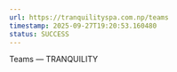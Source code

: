 ```yaml
---
url: https://tranquilityspa.com.np/teams
timestamp: 2025-09-27T19:20:53.160480
status: SUCCESS
---
```


Teams — TRANQUILITY